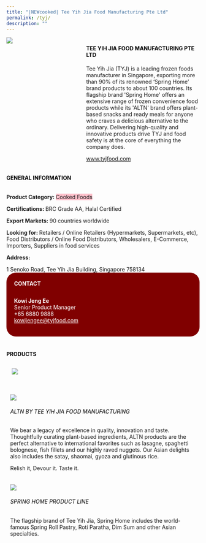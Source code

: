 ```yaml
---
title: "|NEWcooked| Tee Yih Jia Food Manufacturing Pte Ltd"
permalink: /tyj/
description: ""
---
```

<head>
	<div class="flex-paragraph">
		<!--hi there! this is a comment and will provide you with instructional guides-->
		<!--insert booth number here!-->
		<p style="text-transform: uppercase"></p></div>
			<div class="flex-container" style="display: flex; flex-wrap: wrap;">
				<!--insert DOWNLOAD link of company logo between the " marks!-->
			<div class="card sgds" style="flex: 1 1 40%; display: block;"><img src="https://drive.google.com/uc?export=download&id=1uBmlBDhAYoQQkvIzBid6O71hWzELVv4v"></div>
	<div class="card-sgds" style="flex: 1 1 58%; display: block; margin-left: 3px">
		<h4 style="text-transform: uppercase; color: black;"><!--insert the exhibitor's name between the <b> tags here--><b>Tee Yih Jia Food Manufacturing Pte Ltd</b></h4><!--insert the exhibitor's description between the <p> tags here-->
		<p>Tee Yih Jia (TYJ) is a leading frozen foods manufacturer in
Singapore, exporting more than 90% of its renowned ‘Spring Home’
brand products to about 100 countries. Its flagship brand 'Spring
Home' offers an extensive range of frozen convenience food
products while its 'ALTN' brand offers plant-based snacks and ready
meals for anyone who craves a delicious alternative to the ordinary.
Delivering high-quality and innovative products drive TYJ and food
safety is at the core of everything the company does.</p>
		<!--insert the exhibitor's website link, making sure there is "https:// www." present please. make sure the entire https link goes in between the " marks-->
		<p><a href="www.tyjfood.com" target="_blank"><!--insert the www website link here (no need for https)-->www.tyjfood.com</a></p>
	</div>
</div>
</head>

<body>
	<h4 style="text-transform: uppercase; color: black;"><b>General Information</b></h4>
		<div class="flex-container" style="display: flex; flex-wrap: wrap;">
			<div class="card sgds" style="flex: 1 1 65%; display: block; align-self: stretch">
			<div class="flex-paragraph">
			<p><b>Product Category: </b><span style=" background-color: pink; border-radius: 10 px;"><!--insert the exhibitor's pdt cat between the <p> tags here-->Cooked Foods</span></p> 
				<p><b>Certifications: </b><!--insert all the exhibitor's certifications between the </b> and </p> here-->BRC Grade AA, Halal Certified</p>
			<p><b>Export Markets: </b><!--insert all the exhibitor's export markets between the </b> and </p> here-->90 countries worldwide</p>
			<p style="margin-bottom: 10px;"><b>Looking for: </b><!--insert all the exhibitor's potential business partners between the </b> and </p> here-->Retailers / Online Retailers (Hypermarkets, Supermarkets, etc), Food Distributors / Online Food Distributors, Wholesalers, E-Commerce, Importers, Suppliers in food services</p><p><b>Address: </b><!--insert all the exhibitor's address the </b> and </p> here--></p> 1 Senoko Road, Tee Yih Jia Building, Singapore 758134
			</div>
		</div>
		<div class="card sgds" style="flex: 1 1 35%; padding: 10px; display: block; background-color: maroon; border-radius: 25px; align-self: center;">
		<h4 style="color: white; margin-top: 10px; margin-left: 10px;">CONTACT</h4>
		<div class="flex-paragraph">
			<!--replace with exhibitor's: -->
			<p style="padding: 10px; color: white;"><b><!-- POC name-->Kowi Jeng Ee</b><br><!-- designation-->Senior Product Manager<br><!--contact number-->+65 6880 9888<br><!-- for linking purposes, insert their email after "mailto:"...--><a href="mailto:kowijengee@tyjfood.com" style="color: white;"><!--...and also include the display email before </a> here-->kowijengee@tyjfood.com</a></p>
		</div>
			</div>
		</div>
	<br>
		<h4 style="text-transform: uppercase; color: black;"><b>products</b></h4>
<div style="display: flex; flex-wrap: wrap;">
  <div class="card sgds" style="flex: 1 1 47%; margin: 10px; display: block;"><!--insert the exhibitor's DOWNLOAD image for product between the " marks here-->
	<div class="flex-image" style="display: block;"><img src="https://drive.google.com/uc?export=download&id=1tBxt6C4F7SQOTf8wVTpW5sEgDYQTB6KA"></div>
	<div class="flex-paragraph">
		<h6 style="text-transform: uppercase; color: black;"><!--insert product name before </h6> and product description after <p>--></h6>
	 </p> </div>
	</div>
	<div class="card sgds" style="flex: 1 1 47%; margin: 10px; display: block;">
		<div class="flex-image" style="display: block;"><img src="https://drive.google.com/uc?export=download&id=1e9G3OHyfG5RtwO6ZKcTS3vsxTNT-z2xU"></div>
	<div class="flex-paragraph">
		<h6 style="text-transform: uppercase; color: black;">ALTN by Tee Yih Jia Food Manufacturing</h6>
		<p>
<p> We bear a legacy of excellence in quality, innovation and taste. Thoughtfully curating plant-based ingredients, ALTN products are the perfect alternative to international favorites such as lasagne, spaghetti bolognese, fish fillets and our highly raved nuggets. Our Asian delights also includes the satay, shaomai, gyoza and glutinous rice. </p>
		<p> Relish it, Devour it. Taste it.</p></div>
	</div>
<div class="card sgds" style="flex: 1 1 47%; margin: 10px; display: block;">
		<div class="flex-image" style="display: block;"><img src="https://drive.google.com/uc?export=download&id=1ZqpJJKUYXxP41PBhaP2Me_qxcKuoQVpN"></div>
	<div class="flex-paragraph">
		<h6 style="text-transform: uppercase; color: black;">Spring Home Product line</h6>
		<p> The flagship brand of Tee Yih Jia, Spring Home includes the world-famous Spring Roll Pastry, Roti Paratha, Dim Sum and other Asian specialties. </p> </div>
	</div>